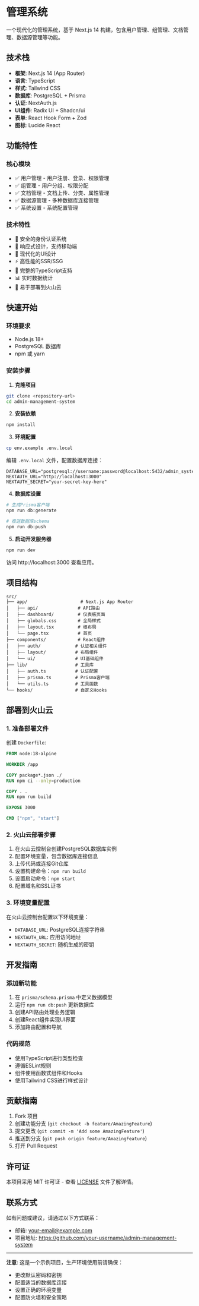 # 管理系统

一个现代化的管理系统，基于 Next.js 14 构建，包含用户管理、组管理、文档管理、数据源管理等功能。

## 技术栈

- **框架**: Next.js 14 (App Router)
- **语言**: TypeScript
- **样式**: Tailwind CSS
- **数据库**: PostgreSQL + Prisma
- **认证**: NextAuth.js
- **UI组件**: Radix UI + Shadcn/ui
- **表单**: React Hook Form + Zod
- **图标**: Lucide React

## 功能特性

### 核心模块
- ✅ 用户管理 - 用户注册、登录、权限管理
- ✅ 组管理 - 用户分组、权限分配
- ✅ 文档管理 - 文档上传、分类、属性管理
- ✅ 数据源管理 - 多种数据库连接管理
- ✅ 系统设置 - 系统配置管理

### 技术特性
- 🔐 安全的身份认证系统
- 📱 响应式设计，支持移动端
- 🎨 现代化的UI设计
- ⚡ 高性能的SSR/SSG
- 🔧 完整的TypeScript支持
- 📊 实时数据统计
- 🚀 易于部署到火山云

## 快速开始

### 环境要求

- Node.js 18+ 
- PostgreSQL 数据库
- npm 或 yarn

### 安装步骤

1. **克隆项目**
```bash
git clone <repository-url>
cd admin-management-system
```

2. **安装依赖**
```bash
npm install
```

3. **环境配置**
```bash
cp env.example .env.local
```

编辑 `.env.local` 文件，配置数据库连接：
```env
DATABASE_URL="postgresql://username:password@localhost:5432/admin_system"
NEXTAUTH_URL="http://localhost:3000"
NEXTAUTH_SECRET="your-secret-key-here"
```

4. **数据库设置**
```bash
# 生成Prisma客户端
npm run db:generate

# 推送数据库schema
npm run db:push
```

5. **启动开发服务器**
```bash
npm run dev
```

访问 http://localhost:3000 查看应用。

## 项目结构

```
src/
├── app/                    # Next.js App Router
│   ├── api/               # API路由
│   ├── dashboard/         # 仪表板页面
│   ├── globals.css        # 全局样式
│   ├── layout.tsx         # 根布局
│   └── page.tsx           # 首页
├── components/            # React组件
│   ├── auth/             # 认证相关组件
│   ├── layout/           # 布局组件
│   └── ui/               # UI基础组件
├── lib/                  # 工具库
│   ├── auth.ts           # 认证配置
│   ├── prisma.ts         # Prisma客户端
│   └── utils.ts          # 工具函数
└── hooks/                # 自定义Hooks
```

## 部署到火山云

### 1. 准备部署文件

创建 `Dockerfile`:
```dockerfile
FROM node:18-alpine

WORKDIR /app

COPY package*.json ./
RUN npm ci --only=production

COPY . .
RUN npm run build

EXPOSE 3000

CMD ["npm", "start"]
```

### 2. 火山云部署步骤

1. 在火山云控制台创建PostgreSQL数据库实例
2. 配置环境变量，包含数据库连接信息
3. 上传代码或连接Git仓库
4. 设置构建命令：`npm run build`
5. 设置启动命令：`npm start`
6. 配置域名和SSL证书

### 3. 环境变量配置

在火山云控制台配置以下环境变量：
- `DATABASE_URL`: PostgreSQL连接字符串
- `NEXTAUTH_URL`: 应用访问地址
- `NEXTAUTH_SECRET`: 随机生成的密钥

## 开发指南

### 添加新功能

1. 在 `prisma/schema.prisma` 中定义数据模型
2. 运行 `npm run db:push` 更新数据库
3. 创建API路由处理业务逻辑
4. 创建React组件实现UI界面
5. 添加路由配置和导航

### 代码规范

- 使用TypeScript进行类型检查
- 遵循ESLint规则
- 组件使用函数式组件和Hooks
- 使用Tailwind CSS进行样式设计

## 贡献指南

1. Fork 项目
2. 创建功能分支 (`git checkout -b feature/AmazingFeature`)
3. 提交更改 (`git commit -m 'Add some AmazingFeature'`)
4. 推送到分支 (`git push origin feature/AmazingFeature`)
5. 打开 Pull Request

## 许可证

本项目采用 MIT 许可证 - 查看 [LICENSE](LICENSE) 文件了解详情。

## 联系方式

如有问题或建议，请通过以下方式联系：

- 邮箱: your-email@example.com
- 项目地址: https://github.com/your-username/admin-management-system

---

**注意**: 这是一个示例项目，生产环境使用前请确保：
- 更改默认密码和密钥
- 配置适当的数据库连接
- 设置正确的环境变量
- 配置防火墙和安全策略 